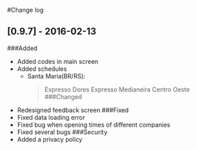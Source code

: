 #Change log

## [0.9.7] - 2016-02-13
###Added
- Added codes in main screen
- Added schedules
    - Santa Maria(BR/RS):
        > Expresso Dores
        > Expresso Medianeira
        > Centro Oeste
###Changed
- Redesigned feedback screen
###Fixed
- Fixed data loading error
- Fixed bug when opening times of different companies
- Fixed several bugs
###Security
- Added a privacy policy
